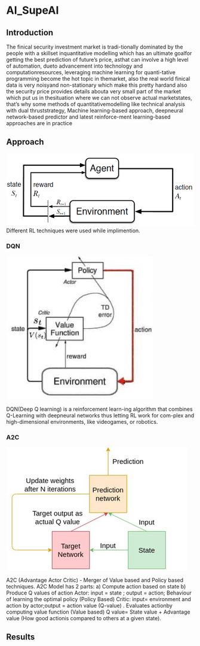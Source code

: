 # AI_SupeAI
## Introduction
The  finical  security  investment  market  is  tradi-tionally  dominated  by  the  people  with  a  skillset  inquantitative  modelling  which  has  an  ultimate  goalfor  getting  the  best  prediction  of  future’s  price,  asthat  can  involve  a  high  level  of  automation,  dueto  advancement  into  technology  and  computationresources,  leveraging  machine  learning  for  quanti-tative  programming  become  the  hot  topic  in  themarket, also the real world finical data is very noisyand  non-stationary  which  make  this  pretty  hardand  also  the  security  price  provides  details  abouta very small part of the market which put us in thesituation  where  we  can  not  observe  actual  marketstates,  that’s  why  some  methods  of  quantitativemodelling  like  technical  analysis  with  dual  thruststrategy,  Machine  learning-based  approach,  deepneural network-based predictor and latest reinforce-ment learning-based approaches are in practice
## Approach
![Image](https://github.com/HridayNagrani/AI_SupeAI/blob/main/unknown.png)
Different RL techniques were used while implimention. 
### DQN
![Image](https://github.com/HridayNagrani/AI_SupeAI/blob/main/A2C.jpg)

DQN(Deep Q learning) is a reinforcement learn-ing algorithm that combines Q-Learning with deepneural  networks  thus  letting  RL  work  for  com-plex and high-dimensional environments, like videogames, or robotics.
### A2C
![Image](https://github.com/HridayNagrani/AI_SupeAI/blob/main/DQN.jpg)

A2C (Advantage Actor Critic) - Merger of Value based and Policy based techniques.
A2C Model has 2 parts:
a) Compute action based on state
b) Produce Q values of action
Actor: input = state ; output = action; Behaviour of learning the optimal policy (Policy Based)
Critic: input=  environment  and  action  by  actor;output  =  action  value  (Q-value)  .  Evaluates  actionby computing value function (Value based) 
Q value= State value + Advantage value (How good actionis  compared  to  others  at  a  given  state).

## Results

